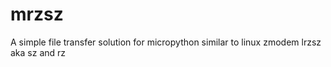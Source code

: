 # mrzsz
A simple file transfer solution for micropython similar to linux zmodem lrzsz aka sz and rz
